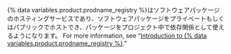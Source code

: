 {% data variables.product.prodname_registry %}はソフトウェアパッケージのホスティングサービスであり、ソフトウェアパッケージをプライベートもしくはパブリックでホストでき、パッケージをプロジェクト中で依存関係として使えるようになります。 For more information, see “[Introduction to {% data variables.product.prodname_registry %}](/packages/learn-github-packages/introduction-to-github-packages)."
